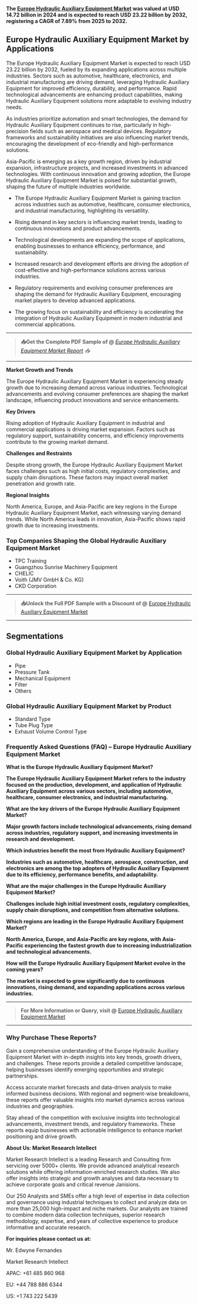 <p><strong>The <a href="https://www.marketresearchintellect.com/download-sample/?rid=256282&amp;utm_source=Pulse-April-Europe&amp;utm_medium=852">Europe Hydraulic Auxiliary Equipment Market</a> was valued at USD 14.72 billion in 2024 and is expected to reach USD 23.22 billion by 2032, registering a CAGR of 7.89% from 2025 to 2032.</strong></p><h2>Europe Hydraulic Auxiliary Equipment Market by Applications&nbsp;</h2><p><p>The Europe Hydraulic Auxiliary Equipment Market is expected to reach USD 23.22 billion by 2032, fueled by its expanding applications across multiple industries. Sectors such as automotive, healthcare, electronics, and industrial manufacturing are driving demand, leveraging Hydraulic Auxiliary Equipment for improved efficiency, durability, and performance. Rapid technological advancements are enhancing product capabilities, making Hydraulic Auxiliary Equipment solutions more adaptable to evolving industry needs.</p><p>As industries prioritize automation and smart technologies, the demand for Hydraulic Auxiliary Equipment continues to rise, particularly in high-precision fields such as aerospace and medical devices. Regulatory frameworks and sustainability initiatives are also influencing market trends, encouraging the development of eco-friendly and high-performance solutions.</p><p>Asia-Pacific is emerging as a key growth region, driven by industrial expansion, infrastructure projects, and increased investments in advanced technologies. With continuous innovation and growing adoption, the Europe Hydraulic Auxiliary Equipment Market is poised for substantial growth, shaping the future of multiple industries worldwide.</p></p><ul><li><p>The Europe Hydraulic Auxiliary Equipment Market is gaining traction across industries such as automotive, healthcare, consumer electronics, and industrial manufacturing, highlighting its versatility.</p></li><li><p>Rising demand in key sectors is influencing market trends, leading to continuous innovations and product advancements.</p></li><li><p>Technological developments are expanding the scope of applications, enabling businesses to enhance efficiency, performance, and sustainability.</p></li><li><p>Increased research and development efforts are driving the adoption of cost-effective and high-performance solutions across various industries.</p></li><li><p>Regulatory requirements and evolving consumer preferences are shaping the demand for Hydraulic Auxiliary Equipment, encouraging market players to develop advanced applications.</p></li><li><p>The growing focus on sustainability and efficiency is accelerating the integration of Hydraulic Auxiliary Equipment in modern industrial and commercial applications.</p></li></ul><hr /><blockquote><p><strong><span class="font-[700]">📥Get the Complete PDF Sample of @ </span></strong><em><span class="font-[700]"><a href="https://www.marketresearchintellect.com/download-sample/?rid=256282&amp;utm_source=Pulse-April-Europe&amp;utm_medium=852" target="_blank" data-tracking-control-name="article-ssr-frontend-pulse_little-text-block" data-tracking-will-navigate="" data-test-link="">Europe Hydraulic Auxiliary Equipment Market Report</a>&nbsp;📥</span></em></p></blockquote><hr /><p class="" data-start="77" data-end="360"><strong data-start="77" data-end="105">Market Growth and Trends</strong></p><p class="" data-start="77" data-end="360">The Europe Hydraulic Auxiliary Equipment Market is experiencing steady growth due to increasing demand across various industries. Technological advancements and evolving consumer preferences are shaping the market landscape, influencing product innovations and service enhancements.</p><p class="" data-start="362" data-end="606"><strong data-start="362" data-end="377">Key Drivers</strong></p><p class="" data-start="362" data-end="606">Rising adoption of Hydraulic Auxiliary Equipment in industrial and commercial applications is driving market expansion. Factors such as regulatory support, sustainability concerns, and efficiency improvements contribute to the growing market demand.</p><p class="" data-start="608" data-end="849"><strong data-start="608" data-end="637">Challenges and Restraints</strong></p><p class="" data-start="608" data-end="849">Despite strong growth, the Europe Hydraulic Auxiliary Equipment Market faces challenges such as high initial costs, regulatory complexities, and supply chain disruptions. These factors may impact overall market penetration and growth rate.</p><p class="" data-start="851" data-end="1095"><strong data-start="851" data-end="872">Regional Insights</strong></p><p class="" data-start="851" data-end="1095">North America, Europe, and Asia-Pacific are key regions in the Europe Hydraulic Auxiliary Equipment Market, each witnessing varying demand trends. While North America leads in innovation, Asia-Pacific shows rapid growth due to increasing investments.</p><p><h3>Top Companies Shaping the Global Hydraulic Auxiliary Equipment Market </h3><ul><li>TPC Training</li><li>Guangzhou Sunrise Machinery Equipment</li><li>CHELIC</li><li>Voith (JMV GmbH & Co. KG)</li><li>CKD Corporation</li></ul></p><hr /><blockquote><p><strong>📥Unlock the Full PDF Sample with a Discount of @</strong> <a href="https://www.marketresearchintellect.com/ask-for-discount/?rid=256282&amp;utm_source=Pulse-April-Europe&amp;utm_medium=852">Europe Hydraulic Auxiliary Equipment Market</a></p></blockquote><hr /><p><h2>Segmentations</h2><h3>Global Hydraulic Auxiliary Equipment Market by Application</h3><ul><li>Pipe</li><li>Pressure Tank</li><li>Mechanical Equipment</li><li>Filter</li><li>Others</li></ul><h3>Global Hydraulic Auxiliary Equipment Market by Product</h3><ul><li>Standard Type</li><li>Tube Plug Type</li><li>Exhaust Volume Control Type</li></ul></p><h3><strong>Frequently Asked Questions (FAQ) &ndash; Europe Hydraulic Auxiliary Equipment Market</strong></h3><p><strong>What is the Europe Hydraulic Auxiliary Equipment Market?</strong></p><p><strong>The Europe Hydraulic Auxiliary Equipment Market refers to the industry focused on the production, development, and application of Hydraulic Auxiliary Equipment across various sectors, including automotive, healthcare, consumer electronics, and industrial manufacturing.</strong></p><p><strong>What are the key drivers of the Europe Hydraulic Auxiliary Equipment Market?</strong></p><p><strong>Major growth factors include technological advancements, rising demand across industries, regulatory support, and increasing investments in research and development.</strong></p><p><strong>Which industries benefit the most from Hydraulic Auxiliary Equipment?</strong></p><p><strong>Industries such as automotive, healthcare, aerospace, construction, and electronics are among the top adopters of Hydraulic Auxiliary Equipment due to its efficiency, performance benefits, and adaptability.</strong></p><p><strong>What are the major challenges in the Europe Hydraulic Auxiliary Equipment Market?</strong></p><p><strong>Challenges include high initial investment costs, regulatory complexities, supply chain disruptions, and competition from alternative solutions.</strong></p><p><strong>Which regions are leading in the Europe Hydraulic Auxiliary Equipment Market?</strong></p><p><strong>North America, Europe, and Asia-Pacific are key regions, with Asia-Pacific experiencing the fastest growth due to increasing industrialization and technological advancements.</strong></p><p><strong>How will the Europe Hydraulic Auxiliary Equipment Market evolve in the coming years?</strong></p><p><strong>The market is expected to grow significantly due to continuous innovations, rising demand, and expanding applications across various industries.</strong></p><hr /><blockquote><p><span class="font-[700]"><strong>For More Information or Query, visit&nbsp;@</strong>&nbsp;</span><span class="font-[700]"><a href="https://www.marketresearchintellect.com/product/global-hydraulic-auxiliary-equipment-market-size-and-forecast/?utm_source=Linkedin&utm_medium=852" target="_blank" data-tracking-control-name="article-ssr-frontend-pulse_little-text-block" data-tracking-will-navigate="" data-test-link="">Europe Hydraulic Auxiliary Equipment Market</a></span></p></blockquote><hr /><h3><strong data-start="0" data-end="31">Why Purchase These Reports?</strong></h3><p class="" data-start="35" data-end="297">Gain a comprehensive understanding of the Europe Hydraulic Auxiliary Equipment Market with in-depth insights into key trends, growth drivers, and challenges. These reports provide a detailed competitive landscape, helping businesses identify emerging opportunities and strategic partnerships.</p><p class="" data-start="299" data-end="540">Access accurate market forecasts and data-driven analysis to make informed business decisions. With regional and segment-wise breakdowns, these reports offer valuable insights into market dynamics across various industries and geographies.</p><p class="" data-start="542" data-end="784">Stay ahead of the competition with exclusive insights into technological advancements, investment trends, and regulatory frameworks. These reports equip businesses with actionable intelligence to enhance market positioning and drive growth.</p><p><strong><span class="font-[700]">About Us: Market Research Intellect</span></strong></p><p><span class="">Market Research Intellect is a leading Research and Consulting firm servicing over 5000+ clients. We provide advanced analytical research solutions while offering information-enriched research studies.&nbsp;</span>We also offer insights into strategic and growth analyses and data necessary to achieve corporate goals and critical revenue Janisions.</p><p><span class="">Our 250 Analysts and SMEs offer a high level of expertise in data collection and governance using industrial techniques to collect and analyze data on more than 25,000 high-impact and niche markets. Our analysts are trained to combine modern data collection techniques, superior research methodology, expertise, and years of collective experience to produce informative and accurate research.</span></p><p><strong>For inquiries please contact us at:</strong></p><p>Mr. Edwyne Fernandes</p><p>Market Research Intellect</p><p>APAC: +61 485 860 968</p><p>EU: +44 788 886 6344</p><p>US: +1 743 222 5439</p>
